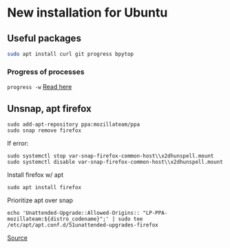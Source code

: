 # New installation for Ubuntu
## Useful packages
```bash
sudo apt install curl git progress bpytop
```
### Progress of processes
`progress -w`
[Read here](https://unix.stackexchange.com/questions/705022/how-to-show-progress-when-checking-checksums-using-sha256sum)

## Unsnap, apt firefox
```
sudo add-apt-repository ppa:mozillateam/ppa
sudo snap remove firefox
```
If error:
```
sudo systemctl stop var-snap-firefox-common-host\\x2dhunspell.mount
sudo systemctl disable var-snap-firefox-common-host\\x2dhunspell.mount
```
Install firefox w/ apt
```
sudo apt install firefox
```
Prioritize apt over snap
```
echo 'Unattended-Upgrade::Allowed-Origins:: "LP-PPA-mozillateam:${distro_codename}";' | sudo tee /etc/apt/apt.conf.d/51unattended-upgrades-firefox
```

[Source](https://askubuntu.com/questions/1399383/how-to-install-firefox-as-a-traditional-deb-package-without-snap-in-ubuntu-22)

